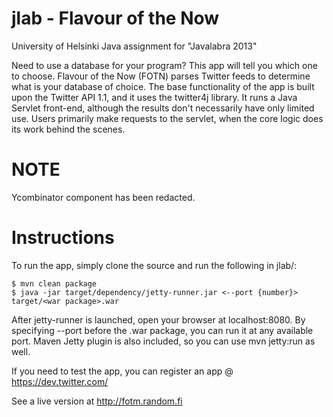 jlab - Flavour of the Now
====

University of Helsinki Java assignment for "Javalabra 2013"

Need to use a database for your program? This app will tell you which one to choose.
Flavour of the Now (FOTN) parses Twitter feeds to determine what is your database of choice. The base functionality of the app is built upon the Twitter API 1.1, and it uses the twitter4j library.
It runs a Java Servlet front-end, although the results don't necessarily have only limited use. Users primarily make requests to the servlet, when the core logic does its work behind the scenes. 

# NOTE
Ycombinator component has been redacted.

# Instructions
To run the app, simply clone the source and run the following in jlab/:
```shell
$ mvn clean package
$ java -jar target/dependency/jetty-runner.jar <--port {number}> target/<war package>.war
```
After jetty-runner is launched, open your browser at localhost:8080.
By specifying --port before the .war package, you can run it at any available port. Maven Jetty plugin is also included, so you can use mvn jetty:run as well.

If you need to test the app, you can register an app @ https://dev.twitter.com/

See a live version at http://fotm.random.fi